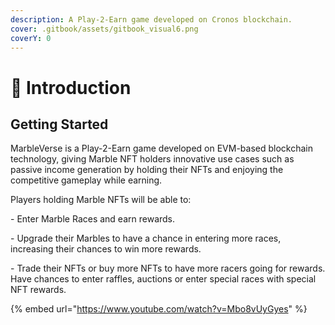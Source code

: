 ```yaml
---
description: A Play-2-Earn game developed on Cronos blockchain.
cover: .gitbook/assets/gitbook_visual6.png
coverY: 0
---
```


# 🔮 Introduction

## Getting Started

MarbleVerse is a Play-2-Earn game developed on EVM-based blockchain technology, giving Marble NFT holders innovative use cases such as passive income generation by holding their NFTs and enjoying the competitive gameplay while earning.&#x20;

Players holding Marble NFTs will be able to:&#x20;

&#x20;\- Enter Marble Races and earn rewards.&#x20;

&#x20;\- Upgrade their Marbles to have a chance in entering more races, increasing their chances to win more rewards.&#x20;

&#x20;\- Trade their NFTs or buy more NFTs to have more racers going for rewards. Have chances to enter raffles, auctions or enter special races with special NFT rewards.

{% embed url="https://www.youtube.com/watch?v=Mbo8vUyGyes" %}
